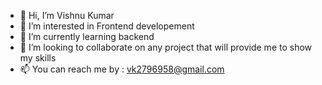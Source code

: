 - 👋 Hi, I’m Vishnu Kumar
- 👀 I’m interested in Frontend developement 
- 🌱 I’m currently learning backend
- 💞️ I’m looking to collaborate on any project that will provide me to show my skills 
- 📫 You can reach me by : vk2796958@gmail.com 

<!---
vishnu-rgb/vishnu-rgb is a ✨ special ✨ repository because its `README.md` (this file) appears on your GitHub profile.
You can click the Preview link to take a look at your changes.
--->
